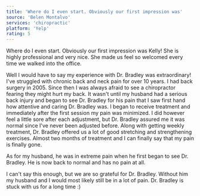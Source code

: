 ```yaml
---
title: 'Where do I even start. Obviously our first impression was'
source: 'Belen Montalvo'
services: 'chiropractic'
platform: 'Yelp'
rating: 5
---
```


Where do I even start. Obviously our first impression was Kelly! She is highly professional and very nice. She made us feel so welcomed every time we walked into the office.

Well I would have to say my experience with Dr. Bradley was extraordinary! I've struggled with chronic back and neck pain for over 10 years. I had back surgery in 2005. Since then I was always afraid to see a chiropractor fearing they might hurt my back. It wasn't until my husband had a serious back injury and began to see Dr. Bradley for his pain that I saw first hand how attentive and caring Dr. Bradley was. I began to receive treatment and immediately after the first session my pain was minimized. I did however feel a little sore after each adjustment, but Dr. Bradley assured me it was normal since I've never been adjusted before. Along with getting weekly treatment, Dr. Bradley offered us a lot of good stretching and strengthening exercises.  Almost two months of treatment and I can finally say that my pain is finally gone.

As for my husband, he was in extreme pain when he first began to see Dr. Bradley. He is now back to normal and has no pain at all.

I can't say this enough, but we are so grateful for Dr. Bradley. Without him my husband and I would most likely still be in a lot of pain. Dr. Bradley is stuck with us for a long time :)
    